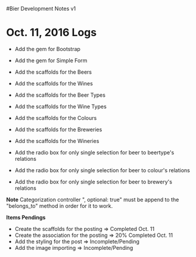 #Bier Development Notes v1

Oct. 11, 2016 Logs
====================
- Add the gem for Bootstrap
- Add the gem for Simple Form
- Add the scaffolds for the Beers
- Add the scaffolds for the Wines
- Add the scaffolds for the Beer Types
- Add the scaffolds for the Wine Types
- Add the scaffolds for the Colours
- Add the scaffolds for the Breweries
- Add the scaffolds for the Wineries

- Add the radio box for only single selection for beer to beertype's relations
- Add the radio box for only single selection for beer to colour's relations
- Add the radio box for only single selection for beer to brewery's relations

**Note**
Categorization controller ", optional: true" must be append to the "belongs_to" method in order for it to work.

**Items Pendings**
- Create the scaffolds for the posting => Completed Oct. 11
- Create the association for the posting => 20% Completed Oct. 11
- Add the styling for the post => Incomplete/Pending
- Add the image importing => Incomplete/Pending